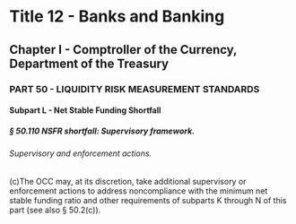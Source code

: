 
# Title 12 - Banks and Banking
## Chapter I - Comptroller of the Currency, Department of the Treasury
### PART 50 - LIQUIDITY RISK MEASUREMENT STANDARDS
#### Subpart L - Net Stable Funding Shortfall
##### § 50.110 NSFR shortfall: Supervisory framework.
###### Supervisory and enforcement actions.

(c)The OCC may, at its discretion, take additional supervisory or enforcement actions to address noncompliance with the minimum net stable funding ratio and other requirements of subparts K through N of this part (see also § 50.2(c)).
